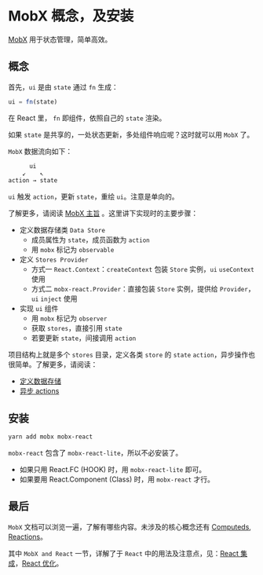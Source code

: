 # MobX 概念，及安装

[MobX](https://mobx.js.org/) 用于状态管理，简单高效。

## 概念

首先，`ui` 是由 `state` 通过 `fn` 生成：

```ts
ui = fn(state)
```

在 React 里， `fn` 即组件，依照自己的 `state` 渲染。

如果 `state` 是共享的，一处状态更新，多处组件响应呢？这时就可以用 `MobX` 了。

`MobX` 数据流向如下：

```ts
      ui
    ↙    ↖
action → state
```

`ui` 触发 `action`，更新 `state`，重绘 `ui`。注意是单向的。

了解更多，请阅读 [MobX 主旨](https://zh.mobx.js.org/the-gist-of-mobx.html) 。这里讲下实现时的主要步骤：

- 定义数据存储类 `Data Store`
  - 成员属性为 `state`，成员函数为 `action`
  - 用 `mobx` 标记为 `observable`
- 定义 `Stores Provider`
  - 方式一 `React.Context`：`createContext` 包装 `Store` 实例，`ui` `useContext` 使用
  - 方式二 `mobx-react.Provider`：直接包装 `Store` 实例，提供给 `Provider`，`ui` `inject` 使用
- 实现 `ui` 组件
  - 用 `mobx` 标记为 `observer`
  - 获取 `stores`，直接引用 `state`
  - 若要更新 `state`，间接调用 `action`

项目结构上就是多个 `stores` 目录，定义各类 `store` 的 `state` `action`，异步操作也很简单。了解更多，请阅读：

- [定义数据存储](https://zh.mobx.js.org/defining-data-stores.html)
- [异步 actions](https://zh.mobx.js.org/actions.html#%E5%BC%82%E6%AD%A5-actions)

## 安装

```bash
yarn add mobx mobx-react
```

`mobx-react` 包含了 `mobx-react-lite`，所以不必安装了。

- 如果只用 React.FC (HOOK) 时，用 `mobx-react-lite` 即可。
- 如果要用 React.Component (Class) 时，用 `mobx-react` 才行。

## 最后

`MobX` 文档可以浏览一遍，了解有哪些内容。未涉及的核心概念还有 [Computeds](https://zh.mobx.js.org/computeds.html), [Reactions](https://zh.mobx.js.org/reactions.html)。

其中 `MobX and React` 一节，详解了于 `React` 中的用法及注意点，见：[React 集成](https://zh.mobx.js.org/react-integration.html)，[React 优化](https://zh.mobx.js.org/react-optimizations.html)。
